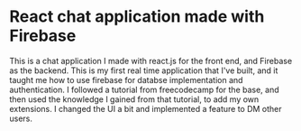 # React chat application made with Firebase
This is a chat application I made with react.js for the front end, and Firebase as the backend. This is my first real time application that I've built, and it taught me how to use firebase for databse implementation and authentication. I followed a tutorial from freecodecamp for the base, and then used the knowledge I gained from that tutorial, to add my own extensions. I changed the UI a bit and implemented a feature to DM other users.
